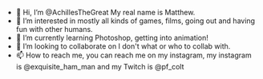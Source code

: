 - 👋 Hi, I’m @AchillesTheGreat My real name is Matthew.
- 👀 I’m interested in mostly all kinds of games, films, going out and having fun with other humans.
- 🌱 I’m currently learning Photoshop, getting into animation!
- 💞️ I’m looking to collaborate on I don't what or who to collab with.
- 📫 How to reach me, you can reach me on my instagram, my instagram is @exquisite_ham_man and my Twitch is @pf_colt

<!---
AchillesTheGreat/AchillesTheGreat is a ✨ special ✨ repository because its `README.md` (this file) appears on your GitHub profile.
You can click the Preview link to take a look at your changes.
--->
